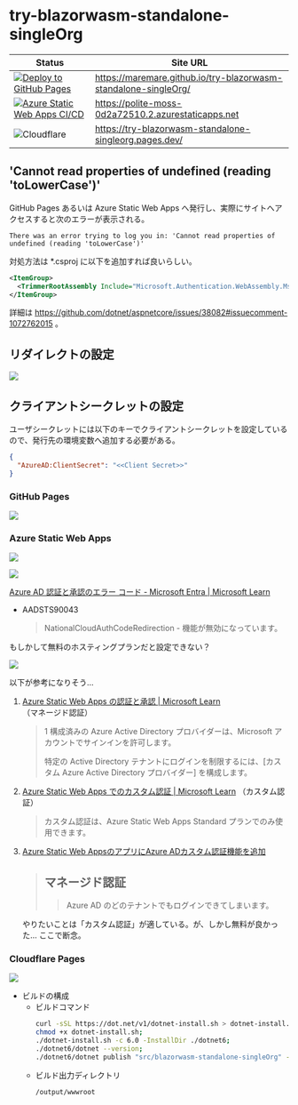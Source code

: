 # try-blazorwasm-standalone-singleOrg

| Status | Site URL |
|--|--|
| [![Deploy to GitHub Pages](https://github.com/MareMare/try-blazorwasm-standalone-singleOrg/actions/workflows/cd-ghpages.yml/badge.svg?branch=main)](https://github.com/MareMare/try-blazorwasm-standalone-singleOrg/actions/workflows/cd-ghpages.yml) | https://maremare.github.io/try-blazorwasm-standalone-singleOrg/ |
| [![Azure Static Web Apps CI/CD](https://github.com/MareMare/try-blazorwasm-standalone-singleOrg/actions/workflows/azure-static-web-apps-polite-moss-0d2a72510.yml/badge.svg?branch=main)](https://github.com/MareMare/try-blazorwasm-standalone-singleOrg/actions/workflows/azure-static-web-apps-polite-moss-0d2a72510.yml) | https://polite-moss-0d2a72510.2.azurestaticapps.net |
| ![Cloudflare](https://img.shields.io/badge/Cloudflare-F38020?style=for-the-badge&logo=Cloudflare&logoColor=white) | https://try-blazorwasm-standalone-singleorg.pages.dev/ |

## 'Cannot read properties of undefined (reading 'toLowerCase')'

GitHub Pages あるいは Azure Static Web Apps へ発行し、実際にサイトへアクセスすると次のエラーが表示される。
```
There was an error trying to log you in: 'Cannot read properties of undefined (reading 'toLowerCase')'
```

対処方法は *.csproj に以下を追加すれば良いらしい。
```xml
<ItemGroup>
  <TrimmerRootAssembly Include="Microsoft.Authentication.WebAssembly.Msal" />
</ItemGroup>
```

詳細は https://github.com/dotnet/aspnetcore/issues/38082#issuecomment-1072762015 。

## リダイレクトの設定
![](assets/AAD-redirect-setting.png)

## クライアントシークレットの設定
ユーザシークレットには以下のキーでクライアントシークレットを設定しているので、発行先の環境変数へ追加する必要がある。
```json
{
  "AzureAD:ClientSecret": "<<Client Secret>>"
}
```
### GitHub Pages
![](assets/gh-pages-environment-secrets.png)

### Azure Static Web Apps
![](assets/static-web-app-configuration.png)

![](assets/AADSTS900043.png)

[Azure AD 認証と承認のエラー コード \- Microsoft Entra \| Microsoft Learn](https://learn.microsoft.com/ja-jp/azure/active-directory/develop/reference-aadsts-error-codes)

* AADSTS90043	
    > NationalCloudAuthCodeRedirection - 機能が無効になっています。


もしかして無料のホスティングプランだと設定できない？

![](assets/static-web-app-404.png)

以下が参考になりそう…

1. [Azure Static Web Apps の認証と承認 \| Microsoft Learn](https://learn.microsoft.com/ja-jp/azure/static-web-apps/authentication-authorization?tabs=invitations) （マネージド認証）
    > 1 構成済みの Azure Active Directory プロバイダーは、Microsoft アカウントでサインインを許可します。
    > 
    > 特定の Active Directory テナントにログインを制限するには、[カスタム Azure Active Directory プロバイダー] を構成します。
2. [Azure Static Web Apps でのカスタム認証 \| Microsoft Learn](https://learn.microsoft.com/ja-jp/azure/static-web-apps/authentication-custom?tabs=aad) （カスタム認証）
    > カスタム認証は、Azure Static Web Apps Standard プランでのみ使用できます。
3. [Azure Static Web AppsのアプリにAzure ADカスタム認証機能を追加](https://itc-engineering-blog.netlify.app/blogs/azure-static-web-apps-auth)
    > ## マネージド認証
    > > Azure AD のどのテナントでもログインできてしまいます。
    
    やりたいことは「カスタム認証」が適している。が、しかし無料が良かった…
    ここで断念。

### Cloudflare Pages
![](assets/cloudflare-pages-config.png)

* ビルドの構成
  * ビルドコマンド
    ```sh
    curl -sSL https://dot.net/v1/dotnet-install.sh > dotnet-install.sh;
    chmod +x dotnet-install.sh;
    ./dotnet-install.sh -c 6.0 -InstallDir ./dotnet6;
    ./dotnet6/dotnet --version;
    ./dotnet6/dotnet publish "src/blazorwasm-standalone-singleOrg" -c Release -o output;
    ```
  * ビルド出力ディレクトリ
    ```sh
    /output/wwwroot
    ```
